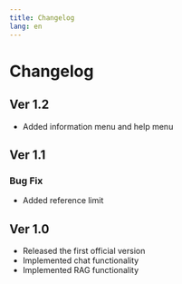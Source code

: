 ```yaml
---
title: Changelog
lang: en
---
```

# Changelog

## Ver 1.2

* Added information menu and help menu

## Ver 1.1
### Bug Fix

* Added reference limit

## Ver 1.0

* Released the first official version
* Implemented chat functionality
* Implemented RAG functionality
